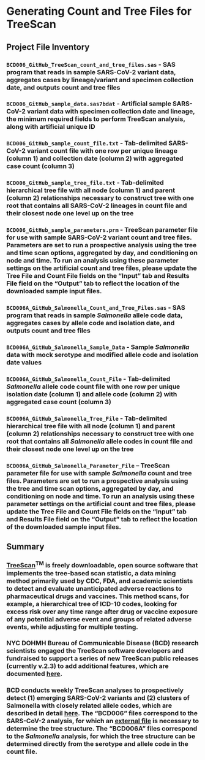 # Generating Count and Tree Files for TreeScan

## Project File Inventory

### `BCD006_GitHub_TreeScan_count_and_tree_files.sas` - SAS program that reads in sample SARS-CoV-2 variant data, aggregates cases by lineage/variant and specimen collection date, and outputs count and tree files

### `BCD006_GitHub_sample_data.sas7bdat` - Artificial sample SARS-CoV-2 variant data with specimen collection date and lineage, the minimum required fields to perform TreeScan analysis, along with artificial unique ID

### `BCD006_GitHub_sample_count_file.txt` - Tab-delimited SARS-CoV-2 variant count file with one row per unique lineage (column 1) and collection date (column 2) with aggregated case count (column 3)

### `BCD006_GitHub_sample_tree_file.txt` - Tab-delimited hierarchical tree file with all node (column 1) and parent (column 2) relationships necessary to construct tree with one root that contains all SARS-CoV-2 lineages in count file and their closest node one level up on the tree

### `BCD006_GitHub_sample_parameters.prm` - TreeScan parameter file for use with sample SARS-CoV-2 variant count and tree files. Parameters are set to run a prospective analysis using the tree and time scan options, aggregated by day, and conditioning on node and time. To run an analysis using these parameter settings on the artificial count and tree files, please update the Tree File and Count File fields on the “Input” tab and Results File field on the “Output” tab to reflect the location of the downloaded sample input files.

### `BCD006A_GitHub_Salmonella_Count_and_Tree_Files.sas` - SAS program that reads in sample _Salmonella_ allele code data, aggregates cases by allele code and isolation date, and outputs count and tree files

### `BCD006A_GitHub_Salmonella_Sample_Data` - Sample _Salmonella_ data with mock serotype and modified allele code and isolation date values

### `BCD006A_GitHub_Salmonella_Count_File` - Tab-delimited _Salmonella_ allele code count file with one row per unique isolation date (column 1) and allele code (column 2) with aggregated case count (column 3)

### `BCD006A_GitHub_Salmonella_Tree_File` - Tab-delimited hierarchical tree file with all node (column 1) and parent (column 2) relationships necessary to construct tree with one root that contains all _Salmonella_ allele codes in count file and their closest node one level up on the tree

### `BCD006A_GitHub_Salmonella_Parameter_File` – TreeScan parameter file for use with sample _Salmonella_ count and tree files. Parameters are set to run a prospective analysis using the tree and time scan options, aggregated by day, and conditioning on node and time. To run an analysis using these parameter settings on the artificial count and tree files, please update the Tree File and Count File fields on the “Input” tab and Results File field on the “Output” tab to reflect the location of the downloaded sample input files.


## Summary

### [TreeScan](http://www.treescan.org)<sup>TM</sup> is freely downloadable, open source software that implements the tree-based scan statistic, a data mining method primarily used by CDC, FDA, and academic scientists to detect and evaluate unanticipated adverse reactions to pharmaceutical drugs and vaccines. This method scans, for example, a hierarchical tree of ICD-10 codes, looking for excess risk over any time range after drug or vaccine exposure of any potential adverse event and groups of related adverse events, while adjusting for multiple testing.

### NYC DOHMH Bureau of Communicable Disease (BCD) research scientists engaged the TreeScan software developers and fundraised to support a series of new TreeScan public releases (currently v.2.3) to add additional features, which are documented [here]( https://www.treescan.org/cgi-bin/treescan/register.pl/treescan.versionhistory.pdf?todo=process_version_history_download).

### BCD conducts weekly TreeScan analyses to prospectively detect (1) emerging SARS-CoV-2 variants and (2) clusters of Salmonella with closely related allele codes, which are described in detail [here](https://academic.oup.com/ije/article/54/2/dyaf032/8110348). The “BCD006” files correspond to the SARS-CoV-2 analysis, for which an [external file](https://github.com/cov-lineages/pango-designation/blob/master/lineage_notes.txt) is necessary to determine the tree structure. The “BCD006A” files correspond to the _Salmonella_ analysis, for which the tree structure can be determined directly from the serotype and allele code in the count file.
